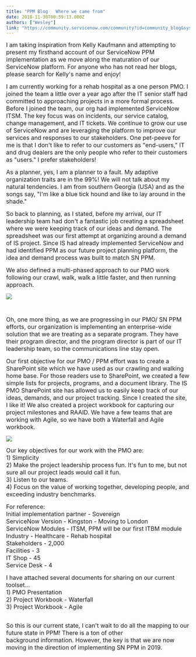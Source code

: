 ```yaml
---
title: "PPM Blog   Where we came from"
date: 2018-11-30T00:59:13.000Z
authors: ["Wesley"]
link: "https://community.servicenow.com/community?id=community_blog&sys_id=2bcdb546dbc22340b1b102d5ca9619ed"
---
```

<p><span style="font-size: 12pt;">I am taking inspiration from Kelly Kaufmann and attempting to present my firsthand account of our ServiceNow PPM implementation as we move along the maturation of our ServiceNow platform. For anyone who has not read her blogs, please search for Kelly&#39;s name and enjoy!</span></p>
<p><span style="font-size: 12pt;">I am currently working for a rehab hospital as a one person PMO. I joined the team a little over a year ago after the IT senior staff had committed to approaching projects in a more formal process. Before I joined the team, our org had implemented ServiceNow ITSM. The key focus was on incidents, our service catalog, change management, and IT tickets. We continue to grow our use of ServiceNow and are leveraging the platform to improve our services and responses to our stakeholders. One pet-peeve for me is that I don&#39;t like to refer to our customers as &#34;end-users,&#34; IT and drug dealers are the only people who refer to their customers as &#34;users.&#34; I prefer stakeholders!</span></p>
<p><span style="font-size: 12pt;">As a planner, yes, I am a planner to a fault. My adaptive organization traits are in the 99%! We will not talk about my natural tendencies. I am from southern Georgia (USA) and as the songs say, &#34;I&#39;m like a blue tick hound and like to lay around in the shade.&#34;</span></p>
<p><span style="font-size: 12pt;">So back to planning, as I stated, before my arrival, our IT leadership team had don&#39;t a fantastic job creating a spreadsheet where we were keeping track of our ideas and demand. The spreadsheet was our first attempt at organizing around a demand of IS project. Since IS had already implemented ServiceNow and had identified PPM as our future project planning platform, the idea and demand process was built to match SN PPM.</span></p>
<p><span style="font-size: 12pt;">We also defined a multi-phased approach to our PMO work following our crawl, walk, walk a little faster, and then running approach.</span></p>
<p><img src="951ebd86dbc22340b1b102d5ca961958.iix" /></p>
<p> </p>
<p><span style="font-size: 12pt;">Oh, one more thing, as we are progressing in our PMO/ SN PPM efforts, our organization is implementing an enterprise-wide solution that we are treating as a separate program. They have their program director, and the program director is part of our IT leadership team, so the communications line stay open.</span></p>
<p><span style="font-size: 12pt;">Our first objective for our PMO / PPM effort was to create a SharePoint site which we have used as our crawling and walking home base. For those readers use to SharePoint, we created a few simple lists for projects, programs, and a document library. The IS PMO SharePoint site has allowed us to easily keep track of our ideas, demands, and our project tracking. Since I created the site, I like it! We also created a project workbook for capturing our project milestones and RAAID. We have a few teams that are working with Agile, so we have both a Waterfall and Agile workbook.</span></p>
<p><img src="a55efdc6dbc22340b1b102d5ca96191b.iix" /></p>
<p><span style="font-size: 12pt;">Our key objectives for our work with the PMO are:</span><br /><span style="font-size: 12pt;"> 1) Simplicity</span><br /><span style="font-size: 12pt;"> 2) Make the project leadership process fun. It&#39;s fun to me, but not sure all our project leads would call it fun.</span><br /><span style="font-size: 12pt;"> 3) Listen to our teams.</span><br /><span style="font-size: 12pt;"> 4) Focus on the value of working together, developing people, and exceeding industry benchmarks.</span></p>
<p><span style="font-size: 12pt;">For reference:</span><br /><span style="font-size: 12pt;">Initial implementation partner - Sovereign</span><br /><span style="font-size: 12pt;">ServiceNow Version - Kingston - Moving to London</span><br /><span style="font-size: 12pt;">ServiceNow Modules - ITSM, PPM will be our first ITBM module</span><br /><span style="font-size: 12pt;">Industry - Healthcare - Rehab hospital</span><br /><span style="font-size: 12pt;">Stakeholders - 2,000</span><br /><span style="font-size: 12pt;">Facilities - 3</span><br /><span style="font-size: 12pt;">IT Shop - 45</span><br /><span style="font-size: 12pt;">Service Desk - 4</span></p>
<p><span style="font-size: 12pt;">I have attached several documents for sharing on our current toolset…</span><br /><span style="font-size: 12pt;"> 1) PMO Presentation</span><br /><span style="font-size: 12pt;"> 2) Project Workbook - Waterfall</span><br /><span style="font-size: 12pt;"> 3) Project Workbook - Agile</span><br /><br /></p>
<p><span style="font-size: 12pt;">So this is our current state, I can&#39;t wait to do all the mapping to our future state in PPM! There is a ton of other background information. However, the key is that we are now moving in the direction of implementing SN PPM in 2019.</span></p>
<p> </p>
<p> </p>
